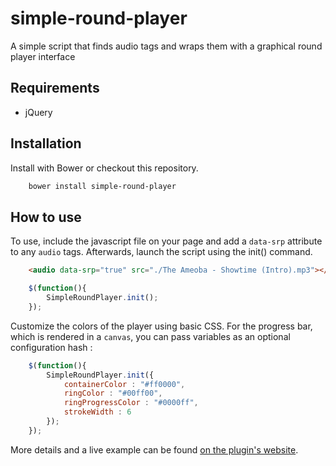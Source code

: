 simple-round-player
===================

A simple script that finds audio tags and wraps them with a graphical round player interface

## Requirements
 * jQuery


## Installation

Install with Bower or checkout this repository.

```sh
    bower install simple-round-player
```
## How to use

To use, include the javascript file on your page and add a <code>data-srp</code> attribute to any <code>audio</code> tags. Afterwards, launch the script using the init() command.

```html
    <audio data-srp="true" src="./The Ameoba - Showtime (Intro).mp3"></audio>
```

```js
    $(function(){
        SimpleRoundPlayer.init();
    });
```

Customize the colors of the player using basic CSS. For the progress bar, which is rendered in a <code>canvas</code>, you can pass variables as an optional configuration hash :

```js
    $(function(){
        SimpleRoundPlayer.init({
            containerColor : "#ff0000",
            ringColor : "#00ff00",
            ringProgressColor : "#0000ff",
            strokeWidth : 6
        });
    });
```

More details and a live example can be found [on the plugin's website](http://francoisfaubert.com/simple-round-player/).
